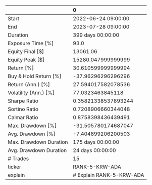 |                        | 0                        |
|:-----------------------|:-------------------------|
| Start                  | 2022-06-24 09:00:00      |
| End                    | 2023-07-28 09:00:00      |
| Duration               | 399 days 00:00:00        |
| Exposure Time [%]      | 93.0                     |
| Equity Final [$]       | 13061.06                 |
| Equity Peak [$]        | 15280.047999999999       |
| Return [%]             | 30.610599999999994       |
| Buy & Hold Return [%]  | -37.96296296296296       |
| Return (Ann.) [%]      | 27.594017582078536       |
| Volatility (Ann.) [%]  | 77.0323463845118         |
| Sharpe Ratio           | 0.35821338537893244      |
| Sortino Ratio          | 0.7208906660344048       |
| Calmar Ratio           | 0.8758398436439491       |
| Max. Drawdown [%]      | -31.505780174687047      |
| Avg. Drawdown [%]      | -7.404899206200503       |
| Max. Drawdown Duration | 175 days 00:00:00        |
| Avg. Drawdown Duration | 24 days 00:00:00         |
| # Trades               | 15                       |
| ticker                 | RANK-5-KRW-ADA           |
| explain                | # Explain RANK-5-KRW-ADA |